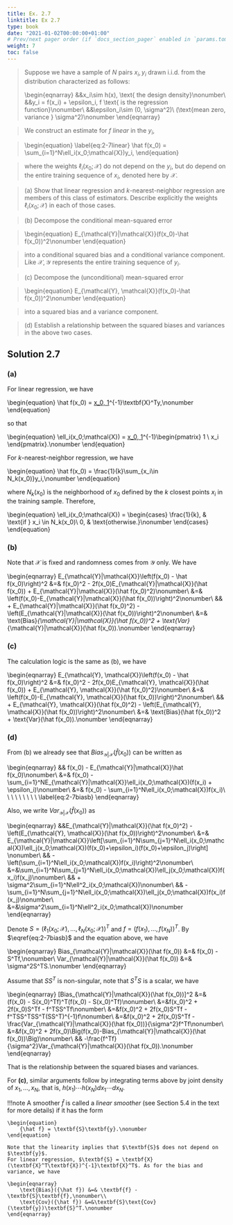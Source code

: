```yaml
---
title: Ex. 2.7
linktitle: Ex 2.7
type: book
date: "2021-01-02T00:00:00+01:00"
# Prev/next pager order (if `docs_section_pager` enabled in `params.toml`)
weight: 7
toc: false
---
```


> Suppose we have a sample of $N$ pairs $x_i, y_i$ drawn i.i.d. from the distribution characterized as follows:
> 
> \begin{eqnarray}
>    &&x_i\sim h(x), \text{ the design density}\nonumber\\
>    &&y_i = f(x_i) + \epsilon_i, f \text{ is the regression function}\nonumber\\
>    &&\epsilon_i\sim (0, \sigma^2)\  (\text{mean zero, variance } \sigma^2)\nonumber
>\end{eqnarray}

> We construct an estimate for $f$ *linear* in the $y_i$, 

>\begin{equation}
>\label{eq:2-7linear}
>    \hat f(x_0) = \sum_{i=1}^N\ell_i(x_0;\mathcal{X})y_i,
>\end{equation}

>where the weights $\ell_i(x_0;\mathcal{X})$ do not depend on the $y_i$, but do depend on the entire training sequence of $x_i$, denoted here by $\mathcal{X}$.

>(a) Show that linear regression and $k$-nearest-neighbor regression are members of this class of estimators. Describe explicitly the weights $\ell_i(x_0;\mathcal{X})$ in each of those cases.

>(b) Decompose the conditional mean-squared error

>\begin{equation}
>    E_{\mathcal{Y}|\mathcal{X}}(f(x_0)-\hat f(x_0))^2\nonumber
>\end{equation}

>into a conditional squared bias and a conditional variance component. Like $\mathcal{X}, \mathcal{Y}$ represents the entire training sequence of $y_i$.

>(c) Decompose the (unconditional) mean-squared error

>\begin{equation}
>    E_{\mathcal{Y}, \mathcal{X}}(f(x_0)-\hat f(x_0))^2\nonumber
>\end{equation}

>into a squared bias and a variance component.

> (d) Establish a relationship between the squared biases and variances in the above two cases.

## Solution 2.7

### (a)
For linear regression, we have

\begin{equation}
    \hat f(x_0) = [x_0, 1](\textbf{X}^T\textbf{X})^{-1}\textbf{X}^Ty,\nonumber
\end{equation}

so that

\begin{equation}
    \ell_i(x_0;\mathcal{X}) = [x_0, 1](\textbf{X}^T\textbf{X})^{-1}\begin{pmatrix}
                                                                1 \\
                                                                x_i
                                                            \end{pmatrix}.\nonumber
\end{equation}

For $k$-nearest-neighbor regression, we have

\begin{equation}
    \hat f(x_0) = \frac{1}{k}\sum_{x_i\in N_k(x_0)}y_i,\nonumber
\end{equation}

where $N_k(x_0)$ is the neighborhood of $x_0$ defined by the $k$ closest points $x_i$ in the training sample. Therefore,

\begin{equation}
    \ell_i(x_0;\mathcal{X}) = \begin{cases}
                                    \frac{1}{k}, & \text{if } x_i \in N_k(x_0)\\
                                    0, & \text{otherwise.}\nonumber
                                \end{cases}
\end{equation}

### (b)
Note that $\mathcal{X}$ is fixed and randomness comes from $\mathcal{Y}$ only. We have

\begin{eqnarray}
    E_{\mathcal{Y}|\mathcal{X}}\left(f(x_0) - \hat f(x_0)\right)^2 &=& f(x_0)^2 - 2f(x_0)E_{\mathcal{Y}|\mathcal{X}}(\hat f(x_0)) +    E_{\mathcal{Y}|\mathcal{X}}(\hat f(x_0)^2)\nonumber\\
    &=& \left(f(x_0)-E_{\mathcal{Y}|\mathcal{X}}(\hat f(x_0))\right)^2\nonumber\\
    && + E_{\mathcal{Y}|\mathcal{X}}(\hat f(x_0)^2) - \left(E_{\mathcal{Y}|\mathcal{X}}(\hat f(x_0))\right)^2\nonumber\\
    &=& \text{Bias}_{\mathcal{Y}|\mathcal{X}}(\hat f(x_0))^2 + \text{Var}_{\mathcal{Y}|\mathcal{X}}(\hat f(x_0)).\nonumber
\end{eqnarray}

### (c)
The calculation logic is the same as (b), we have

\begin{eqnarray}
    E_{\mathcal{Y}, \mathcal{X}}\left(f(x_0) - \hat f(x_0)\right)^2 &=& f(x_0)^2 - 2f(x_0)E_{\mathcal{Y}, \mathcal{X}}(\hat f(x_0)) +    E_{\mathcal{Y}, \mathcal{X}}(\hat f(x_0)^2)\nonumber\\
    &=& \left(f(x_0)-E_{\mathcal{Y}, \mathcal{X}}(\hat f(x_0))\right)^2\nonumber\\
    && + E_{\mathcal{Y}, \mathcal{X}}(\hat f(x_0)^2) - \left(E_{\mathcal{Y}, \mathcal{X}}(\hat f(x_0))\right)^2\nonumber\\
    &=& \text{Bias}(\hat f(x_0))^2 + \text{Var}(\hat f(x_0)).\nonumber
\end{eqnarray}    

### (d)
From (b) we already see that $Bias_{\mathcal{Y}|\mathcal{X}}(\hat f(x_0))$ can be written as 

\begin{eqnarray}
&& f(x_0) - E_{\mathcal{Y}|\mathcal{X}}\hat f(x_0)\nonumber\\
    &=& f(x_0) - \sum_{i=1}^NE_{\mathcal{Y}|\mathcal{X}}\ell_i(x_0;\mathcal{X})(f(x_i) + \epsilon_i)\nonumber\\
    &=& f(x_0) - \sum_{i=1}^N\ell_i(x_0;\mathcal{X})f(x_i)\ \ \ \ \ \ \ \ \ \label{eq:2-7biasb}
\end{eqnarray}

Also, we write $Var_{\mathcal{Y}|\mathcal{X}}(\hat f(x_0))$ as 

\begin{eqnarray}
    &&E_{\mathcal{Y}|\mathcal{X}}(\hat f(x_0)^2) 
        - \left(E_{\mathcal{Y}, \mathcal{X}}(\hat f(x_0))\right)^2\nonumber\\
    &=& E_{\mathcal{Y}|\mathcal{X}}\left[\sum_{i=1}^N\sum_{j=1}^N\ell_i(x_0;\mathcal{X})\ell_j(x_0;\mathcal{X})(f(x_0)+\epsilon_i)(f(x_0)+\epsilon_j)\right]
    \nonumber\\
    && - \left(\sum_{i=1}^N\ell_i(x_0;\mathcal{X})f(x_i)\right)^2\nonumber\\
    &=&\sum_{i=1}^N\sum_{j=1}^N\ell_i(x_0;\mathcal{X})\ell_j(x_0;\mathcal{X})f(x_i)f(x_j)\nonumber\\
    && + \sigma^2\sum_{i=1}^N\ell^2_i(x_0;\mathcal{X})\nonumber\\
    && - \sum_{i=1}^N\sum_{j=1}^N\ell_i(x_0;\mathcal{X})\ell_j(x_0;\mathcal{X})f(x_i)f(x_j)\nonumber\\
    &=&\sigma^2\sum_{i=1}^N\ell^2_i(x_0;\mathcal{X})\nonumber
\end{eqnarray}

Denote $S = (\ell_1(x_0;\mathcal{X}), ..., \ell_N(x_0;\mathcal{X}))^T$ and $f = (f(x_1),...,f(x_N))^T$. By $\eqref{eq:2-7biasb}$ and the equation above, we have

\begin{eqnarray}
    Bias_{\mathcal{Y}|\mathcal{X}}(\hat f(x_0)) &=& f(x_0) - S^Tf,\nonumber\\
    Var_{\mathcal{Y}|\mathcal{X}}(\hat f(x_0)) &=& \sigma^2S^TS.\nonumber
\end{eqnarray}

Assume that $SS^T$ is non-singular, note that $S^TS$ is a scalar, we have

\begin{eqnarray}
    [Bias_{\mathcal{Y}|\mathcal{X}}(\hat f(x_0))]^2 &=& (f(x_0) - S(x_0)^Tf)^T(f(x_0) - S(x_0)^Tf)\nonumber\\
    &=&f(x_0)^2 + 2f(x_0)S^Tf - f^TSS^Tf\nonumber\\
    &=&f(x_0)^2 + 2f(x_0)S^Tf - f^TSS^TSS^T(SS^T)^{-1}f\nonumber\\
    &=&f(x_0)^2 + 2f(x_0)S^Tf - \frac{Var_{\mathcal{Y}|\mathcal{X}}(\hat f(x_0))}{\sigma^2}f^Tf\nonumber\\
    &=&f(x_0)^2 + 2f(x_0)\Big(f(x_0)-Bias_{\mathcal{Y}|\mathcal{X}}(\hat f(x_0))\Big)\nonumber\\
    && -\frac{f^Tf}{\sigma^2}Var_{\mathcal{Y}|\mathcal{X}}(\hat f(x_0)).\nonumber
\end{eqnarray}

That is the relationship between the squared biases and variances. 

For **(c)**, similar arguments follow by integrating terms above by joint density of $x_1,...,x_N$, that is, $h(x_1)\cdots h(x_N)dx_1\cdots dx_N$.

!!!note
    A smoother $\hat f$ is called a *linear smoother* (see Section 5.4 in the text for more details) if it has the form 

    \begin{equation}
        {\hat f} = \textbf{S}\textbf{y}.\nonumber
    \end{equation}
    
    Note that the linearity implies that $\textbf{S}$ does not depend on $\textbf{y}$.
    For linear regression, $\textbf{S} = \textbf{X}(\textbf{X}^T\textbf{X})^{-1}\textbf{X}^T$. As for the bias and variance, we have

    \begin{eqnarray}
        \text{Bias}({\hat f}) &=& \textbf{f} - \textbf{S}\textbf{f},\nonumber\\
        \text{Cov}({\hat f}) &=&\textbf{S}\text{Cov}(\textbf{y})\textbf{S}^T.\nonumber
    \end{eqnarray}            
